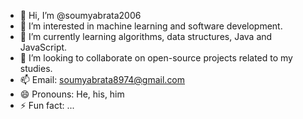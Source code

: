 - 👋 Hi, I’m @soumyabrata2006
- 👀 I’m interested in machine learning and software development.
- 🌱 I’m currently learning algorithms, data structures, Java and JavaScript.
- 💞️ I’m looking to collaborate on open-source projects related to my studies.
- 📫 Email: soumyabrata8974@gmail.com
- 😄 Pronouns: He, his, him
- ⚡ Fun fact: ...

<!---
soumyabrata2006/soumyabrata2006 is a ✨ special ✨ repository because its `README.md` (this file) appears on your GitHub profile.
You can click the Preview link to take a look at your changes.
--->
